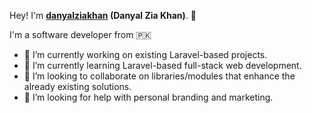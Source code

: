Hey! I'm **<a href="https://www.linkedin.com/in/danyalziakhan" target="_blank">danyalziakhan</a> (Danyal Zia Khan)**. 👋

I'm a software developer from :pakistan:

- 🔭 I’m currently working on existing Laravel-based projects.
- 🌱 I’m currently learning Laravel-based full-stack web development.
- 👯 I’m looking to collaborate on libraries/modules that enhance the already existing solutions.
- 🤔 I’m looking for help with personal branding and marketing.
  
